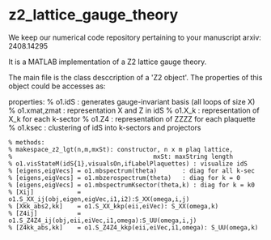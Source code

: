 # z2_lattice_gauge_theory
We keep our numerical code repository pertaining to your manuscript arxiv: 2408.14295

It is a MATLAB implementation of a Z2 lattice gauge theory. 

The main file is the class desccription of a 'Z2 object'. The properties of this object could be accesses as:

properties:
    % o1.idS        : generates gauge-invariant basis (all loops of size X)
    % o1.xmat,zmat  : representation X and Z in idS
    % o1.X_k        : representation of X_k for each k-sector
    % o1.Z4         : representation of ZZZZ for each plaquette
    % o1.ksec       : clustering of idS into k-sectors and projectors

    % methods:
    % makespace_z2_lgt(n,m,mxSt): constructor, n x m plaq lattice,
    %                                       mxSt: maxString length 
    % o1.visStateM(idS{1},visualsOn,ifLabelPlaquettes) : visualize idS
    % [eigens,eigVecs] = o1.mbspectrum(theta)       : diag for all k-sec
    % [eigens,eigVecs] = o1.mbzerospectrum(theta)   : diag for k = 0
    % [eigens,eigVecs] = o1.mbspectrumKsector(theta,k) : diag for k = k0
    % [Xij]            = o1.S_XX_ij(obj,eigen,eigVec,i1,i2):S_XX(omega,i,j)
    % [Xkk_abs2,kk]    = o1.S_XX_kkp(eii,eiVec): S_XX(omega,k)
    % [Z4ij]           = o1.S_Z4Z4_ij(obj,eii,eiVec,i1,omega):S_UU(omega,i,j)
    % [Z4kk_abs,kk]    = o1.S_Z4Z4_kkp(eii,eiVec,i1,omega): S_UU(omega,k)


